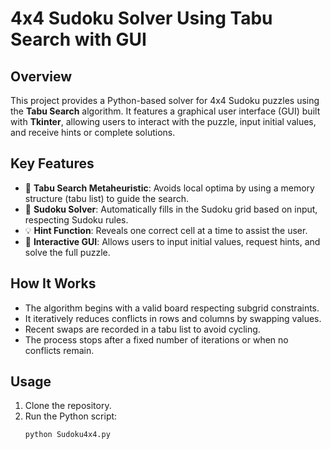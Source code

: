 # 4x4 Sudoku Solver Using Tabu Search with GUI

## Overview
This project provides a Python-based solver for 4x4 Sudoku puzzles using the **Tabu Search** algorithm. It features a graphical user interface (GUI) built with **Tkinter**, allowing users to interact with the puzzle, input initial values, and receive hints or complete solutions.

## Key Features
- 🧠 **Tabu Search Metaheuristic**: Avoids local optima by using a memory structure (tabu list) to guide the search.
- 🧩 **Sudoku Solver**: Automatically fills in the Sudoku grid based on input, respecting Sudoku rules.
- 💡 **Hint Function**: Reveals one correct cell at a time to assist the user.
- 🎨 **Interactive GUI**: Allows users to input initial values, request hints, and solve the full puzzle.

## How It Works
- The algorithm begins with a valid board respecting subgrid constraints.
- It iteratively reduces conflicts in rows and columns by swapping values.
- Recent swaps are recorded in a tabu list to avoid cycling.
- The process stops after a fixed number of iterations or when no conflicts remain.

## Usage
1. Clone the repository.
2. Run the Python script:
   ```bash
   python Sudoku4x4.py
